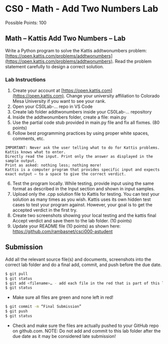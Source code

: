 # CS0 - Math - Add Two Numbers Lab

Possible Points: 100

## Math – Kattis Add Two Numbers – Lab

Write a Python program to solve the Kattis addtwonumbers problem: [https://open.kattis.com/problems/addtwonumbers](https://open.kattis.com/problems/addtwonumbers). Read the problem statement carefully to design a correct solution.

### Lab Instructions

1. Create your account at [https://open.kattis.com](https://open.kattis.com). Change your university affiliation to Colorado Mesa University if you want to see your rank.
2. Open your CS0Lab-... repo in VS Code
2. Create lab folder addtwonumbers inside your CS0Lab-... repository
3. Inside the addtwonumbers folder, create a file: main.py
4. Use the partial code stub provided in main.py file and fix all fixmes. (80 points)
5. Follow best programming practices by using proper white spaces, comments, etc.

```
IMPORTANT: Never ask the user telling what to do for Kattis problems. Kattis knows what to enter. 
Directly read the input. Print only the answer as displayed in the sample output. 
Print as asked: nothing less; nothing more!
Kattis is a computer program that provides specific input and expects exact output – to a space to give the correct verdict.
```

6. Test the program locally. While testing, provide input using the same format as described in the Input section and shown in input samples.
7. Upload only the .cpp solution file to Kattis for testing. You can test your solution as many times as you wish. Kattis uses its own hidden test cases to test your program against. However, your goal is to get the accepted verdict in the first try.
8. Create two screenshots showing your local testing and the kattis final Accept verdict and save them to the lab folder. (10 points)
9. Update your README file (10 points) as shown here: https://github.com/rambasnet/csci000-astudent

## Submission
Add all the relevant source file(s) and documents, screenshots into the correct lab folder and do a final add, commit, and push before the due date.

```bash
$ git pull
$ git status
$ git add <filename>… - add each file in the red that is part of this lab
$ git status
```

- Make sure all files are green and none left in red!
```bash
$ git commit -m “Final Submission”
$ git push
$ git status
```

- Check and make sure the files are actually pushed to your GitHub repo on github.com.
NOTE: Do not add and commit to this lab folder after the due date as it may be considered late submission!
